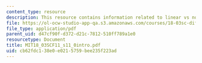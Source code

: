 ```yaml
---
content_type: resource
description: This resource contains information related to linear vs non linear.
file: https://ol-ocw-studio-app-qa.s3.amazonaws.com/courses/18-03sc-differential-equations-fall-2011/cb62fdc138e0e0215759bee235f223ad_MIT18_03SCF11_s11_0intro.pdf
file_type: application/pdf
parent_uid: d47cf90f-d372-d21c-7812-510ff789a1e0
resourcetype: Document
title: MIT18_03SCF11_s11_0intro.pdf
uid: cb62fdc1-38e0-e021-5759-bee235f223ad
---
```

